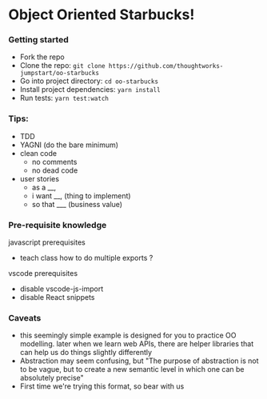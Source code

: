 # Object Oriented Starbucks!

### Getting started
- Fork the repo
- Clone the repo: `git clone https://github.com/thoughtworks-jumpstart/oo-starbucks`
- Go into project directory: `cd oo-starbucks`
- Install project dependencies: `yarn install`
- Run tests: `yarn test:watch`

### Tips:
- TDD
- YAGNI (do the bare minimum)
- clean code
  - no comments
  - no dead code
- user stories
  - as a __,    
  - i want __,  (thing to implement)
  - so that ___ (business value)

### Pre-requisite knowledge

javascript prerequisites
- teach class how to do multiple exports ?

vscode prerequisites
- disable vscode-js-import
- disable React snippets

### Caveats
- this seemingly simple example is designed for you to practice OO modelling. later when we learn web APIs, there are helper libraries that can help us do things slightly differently
- Abstraction may seem confusing, but "The purpose of abstraction is not to be vague, but to create a new semantic level in which one can be absolutely precise"
- First time we're trying this format, so bear with us
